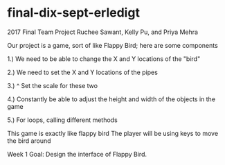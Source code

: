 # final-dix-sept-erledigt
2017 Final Team Project
Ruchee Sawant, Kelly Pu, and Priya Mehra

Our project is a game, sort of like Flappy Bird; here are some components

1.) We need to be able to change the X and Y locations of the "bird" 

2.) We need to set the X and Y locations of the pipes

3.) ^ Set the scale for these two

4.) Constantly be able to adjust the height and width of the objects in the game

5.) For loops, calling different methods


This game is exactly like flappy bird
The player will be using keys to move the bird around


Week 1 Goal: Design the interface of Flappy Bird.



